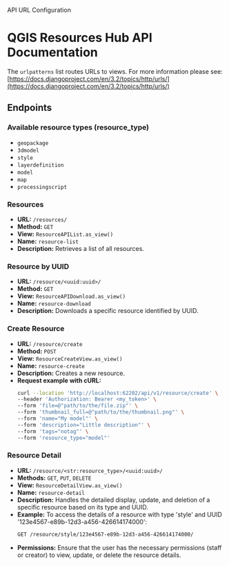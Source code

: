 API URL Configuration
# QGIS Resources Hub API Documentation

The `urlpatterns` list routes URLs to views. For more information please see:
[https://docs.djangoproject.com/en/3.2/topics/http/urls/](https://docs.djangoproject.com/en/3.2/topics/http/urls/)

## Endpoints

### Available resource types (resource_type)
- `geopackage`
- `3dmodel`
- `style`
- `layerdefinition`
- `model`
- `map`
- `processingscript`

### Resources
- **URL:** `/resources/`
- **Method:** `GET`
- **View:** `ResourceAPIList.as_view()`
- **Name:** `resource-list`
- **Description:** Retrieves a list of all resources.

### Resource by UUID
- **URL:** `/resource/<uuid:uuid>/`
- **Method:** `GET`
- **View:** `ResourceAPIDownload.as_view()`
- **Name:** `resource-download`
- **Description:** Downloads a specific resource identified by UUID.

### Create Resource
- **URL:** `/resource/create`
- **Method:** `POST`
- **View:** `ResourceCreateView.as_view()`
- **Name:** `resource-create`
- **Description:** Creates a new resource.
- **Request example with cURL:**
    ```sh
    curl --location 'http://localhost:62202/api/v1/resource/create' \
    --header 'Authorization: Bearer <my_token>' \
    --form 'file=@"path/to/the/file.zip"' \
    --form 'thumbnail_full=@"path/to/the/thumbnail.png"' \
    --form 'name="My model"' \
    --form 'description="Little description"' \
    --form 'tags="notag"' \
    --form 'resource_type="model"'
    ```

### Resource Detail
- **URL:** `/resource/<str:resource_type>/<uuid:uuid>/`
- **Methods:** `GET`, `PUT`, `DELETE`
- **View:** `ResourceDetailView.as_view()`
- **Name:** `resource-detail`
- **Description:** Handles the detailed display, update, and deletion of a specific resource based on its type and UUID.
- **Example:**
    To access the details of a resource with type 'style' and UUID '123e4567-e89b-12d3-a456-426614174000':
    ```sh
    GET /resource/style/123e4567-e89b-12d3-a456-426614174000/
    ```
- **Permissions:** Ensure that the user has the necessary permissions (staff or creator) to view, update, or delete the resource details.
